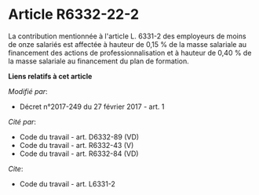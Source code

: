 # Article R6332-22-2

La contribution mentionnée à l'article L. 6331-2 des employeurs de moins de onze salariés est affectée à hauteur de 0,15 % de
la masse salariale au financement des actions de professionnalisation et à hauteur de 0,40 % de la masse salariale au
financement du plan de formation.

**Liens relatifs à cet article**

_Modifié par_:

  - Décret n°2017-249 du 27 février 2017 - art. 1

_Cité par_:

  - Code du travail - art. D6332-89 (VD)
  - Code du travail - art. R6332-43 (V)
  - Code du travail - art. R6332-84 (VD)

_Cite_:

  - Code du travail - art. L6331-2
